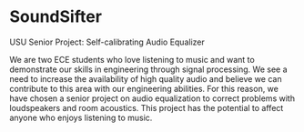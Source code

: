 # SoundSifter
USU Senior Project: Self-calibrating Audio Equalizer

We are two ECE students who love listening to music and want to demonstrate our skills in engineering through signal processing. We see a need to increase the availability of high quality audio and believe we can contribute to this area with our engineering abilities. For this reason, we have chosen a senior project on audio equalization to correct problems with loudspeakers and room acoustics. This project has the potential to affect anyone who enjoys listening to music.
